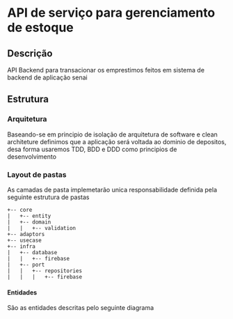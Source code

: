 # API de serviço para gerenciamento de estoque

## Descrição
API Backend para transacionar os emprestimos feitos em sistema de backend de aplicação senai

## Estrutura
### Arquitetura
Baseando-se em principio de isolação de arquitetura de software e clean architeture definimos que a aplicação será voltada ao dominio de depositos, desa forma usaremos TDD, BDD e DDD como principios de desenvolvimento
### Layout de pastas
As camadas de pasta implemetarão unica responsabilidade definida pela seguinte estrutura de pastas

```
+-- core
|   +-- entity
|   +-- domain
|   |   +-- validation
+-- adaptors
+-- usecase
+-- infra
|   +-- database
|   |   +-- firebase
|   +-- port
|   |   +-- repositories
|   |   |   +-- firebase
```

#### Entidades
São as entidades descritas pelo seguinte diagrama